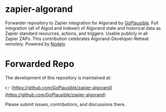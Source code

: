 # zapier-algorand
Forwarder repository to Zapier integration for Algorand by [GoPlausible](https://goplausible.com). Full integration (all of Algod and Indexer) of Algorand state and historical data as Zapier standard resources, actions, and triggers. Usable publicly in all Zapier ZAPs. This contribution celebrates Algorand-Developer-Retreat remotely. Powered by [Nodely](https://nodely.io)

# Forwarded Repo

The development of this repository is maintained at:

👉 [https://github.com/GoPlausible/zapier-algorand](https://github.com/GoPlausible/zapier-algorand)

Please submit issues, contributions, and discussions there.
